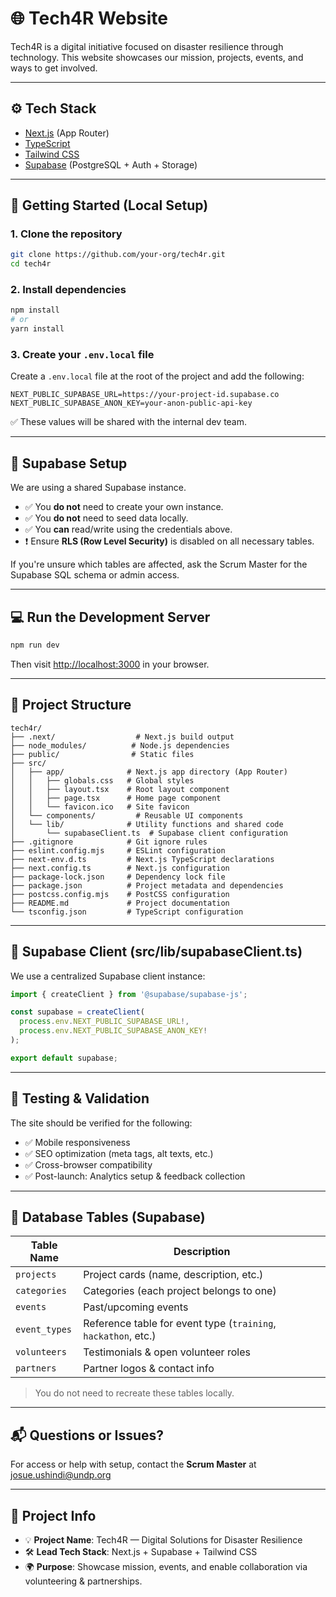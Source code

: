 # 🌐 Tech4R Website

Tech4R is a digital initiative focused on disaster resilience through technology. This website showcases our mission, projects, events, and ways to get involved.

---

## ⚙️ Tech Stack

- [Next.js](https://nextjs.org/) (App Router)
- [TypeScript](https://www.typescriptlang.org/)
- [Tailwind CSS](https://tailwindcss.com/)
- [Supabase](https://supabase.com/) (PostgreSQL + Auth + Storage)

---

## 🚀 Getting Started (Local Setup)

### 1. **Clone the repository**

```bash
git clone https://github.com/your-org/tech4r.git
cd tech4r
```

### 2. **Install dependencies**

```bash
npm install
# or
yarn install
```

### 3. **Create your `.env.local` file**

Create a `.env.local` file at the root of the project and add the following:

```env
NEXT_PUBLIC_SUPABASE_URL=https://your-project-id.supabase.co
NEXT_PUBLIC_SUPABASE_ANON_KEY=your-anon-public-api-key
```

✅ These values will be shared with the internal dev team.

---

## 🧠 Supabase Setup

We are using a shared Supabase instance.

- ✅ You **do not** need to create your own instance.
- ✅ You **do not** need to seed data locally.
- ✅ You **can** read/write using the credentials above.
- ❗ Ensure **RLS (Row Level Security)** is disabled on all necessary tables.

If you're unsure which tables are affected, ask the Scrum Master for the Supabase SQL schema or admin access.

---

## 💻 Run the Development Server

```bash
npm run dev
```

Then visit [http://localhost:3000](http://localhost:3000) in your browser.

---

## 🧩 Project Structure

```
tech4r/
├── .next/                  # Next.js build output
├── node_modules/          # Node.js dependencies
├── public/                # Static files
├── src/
│   ├── app/              # Next.js app directory (App Router)
│   │   ├── globals.css   # Global styles
│   │   ├── layout.tsx    # Root layout component
│   │   ├── page.tsx      # Home page component
│   │   └── favicon.ico   # Site favicon
│   └── components/         # Reusable UI components
│   └── lib/              # Utility functions and shared code
│       └── supabaseClient.ts  # Supabase client configuration
├── .gitignore            # Git ignore rules
├── eslint.config.mjs     # ESLint configuration
├── next-env.d.ts         # Next.js TypeScript declarations
├── next.config.ts        # Next.js configuration
├── package-lock.json     # Dependency lock file
├── package.json          # Project metadata and dependencies
├── postcss.config.mjs    # PostCSS configuration
├── README.md             # Project documentation
└── tsconfig.json         # TypeScript configuration
```

---

## 📡 Supabase Client (src/lib/supabaseClient.ts)

We use a centralized Supabase client instance:

```ts
import { createClient } from '@supabase/supabase-js';

const supabase = createClient(
  process.env.NEXT_PUBLIC_SUPABASE_URL!,
  process.env.NEXT_PUBLIC_SUPABASE_ANON_KEY!
);

export default supabase;
```

---

## 🧪 Testing & Validation

The site should be verified for the following:

- ✅ Mobile responsiveness
- ✅ SEO optimization (meta tags, alt texts, etc.)
- ✅ Cross-browser compatibility
- ✅ Post-launch: Analytics setup & feedback collection

---

## 🧬 Database Tables (Supabase)

| Table Name       | Description                         |
|------------------|-------------------------------------|
| `projects`       | Project cards (name, description, etc.) |
| `categories`     | Categories (each project belongs to one) |
| `events`         | Past/upcoming events                |
| `event_types`    | Reference table for event type (`training`, `hackathon`, etc.) |
| `volunteers`     | Testimonials & open volunteer roles |
| `partners`       | Partner logos & contact info        |

> You do not need to recreate these tables locally.

---

## 📬 Questions or Issues?

For access or help with setup, contact the **Scrum Master** at josue.ushindi@undp.org

---

## 📌 Project Info

- 💡 **Project Name**: Tech4R — Digital Solutions for Disaster Resilience
- 🛠️ **Lead Tech Stack**: Next.js + Supabase + Tailwind CSS
- 🌍 **Purpose**: Showcase mission, events, and enable collaboration via volunteering & partnerships.
